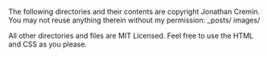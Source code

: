 The following directories and their contents are copyright Jonathan Cremin. You may not reuse anything therein without my permission:
_posts/
images/

All other directories and files are MIT Licensed. Feel free to use the HTML and CSS as you please.
